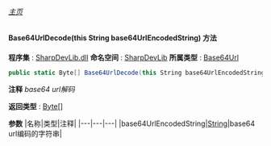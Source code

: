 ###### [主页](./Index.md "主页")
#### Base64UrlDecode(this String base64UrlEncodedString) 方法
**程序集** : [SharpDevLib.dll](./SharpDevLib.assembly.md "SharpDevLib.dll")
**命名空间** : [SharpDevLib](./SharpDevLib.namespace.md "SharpDevLib")
**所属类型** : [Base64Url](./SharpDevLib.Base64Url.md "Base64Url")
``` csharp
public static Byte[] Base64UrlDecode(this String base64UrlEncodedString)
```
**注释**
*base64 url解码*

**返回类型** : [Byte\[\]](https://learn.microsoft.com/en-us/dotnet/api/system.byte[] "Byte\[\]")

**参数**
|名称|类型|注释|
|---|---|---|
|base64UrlEncodedString|[String](https://learn.microsoft.com/en-us/dotnet/api/system.string "String")|base64 url编码的字符串|

